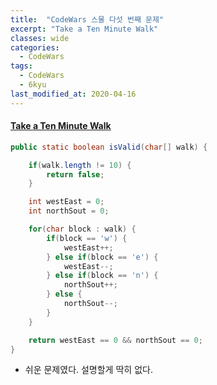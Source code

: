 ```yaml
---
title:  "CodeWars 스물 다섯 번째 문제"
excerpt: "Take a Ten Minute Walk"
classes: wide
categories:
  - CodeWars
tags:
  - CodeWars
  - 6kyu
last_modified_at: 2020-04-16
---
```


#### [Take a Ten Minute Walk](https://www.codewars.com/kata/54da539698b8a2ad76000228)

```java
public static boolean isValid(char[] walk) {

    if(walk.length != 10) {
        return false;
    }

    int westEast = 0;
    int northSout = 0;

    for(char block : walk) {
        if(block == 'w') {
            westEast++;
        } else if(block == 'e') {
            westEast--;
        } else if(block == 'n') {
            northSout++;
        } else {
            northSout--;
        }
    }

    return westEast == 0 && northSout == 0;
}
```

* 쉬운 문제였다. 설명할게 딱히 없다. 